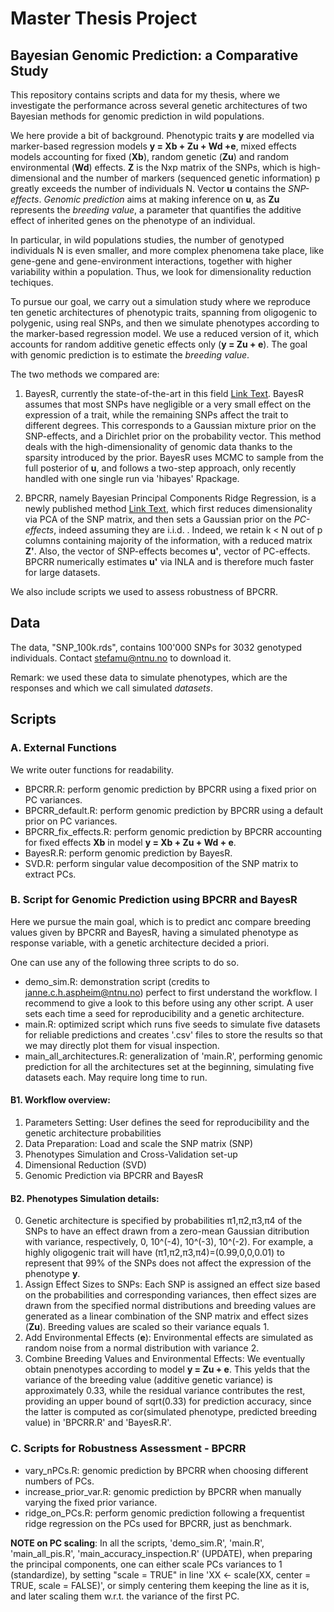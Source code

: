 # Master Thesis Project
## Bayesian Genomic Prediction: a Comparative Study
This repository contains scripts and data for my thesis, where we investigate the performance across several genetic architectures of two Bayesian methods for genomic prediction in wild populations.

We here provide a bit of background. 
Phenotypic traits **y** are modelled via marker-based regression models **y = Xb + Zu + Wd +e**, mixed effects models accounting for fixed (**Xb**), random genetic (**Zu**) and random environmental (**Wd**) effects. **Z** is the Nxp matrix of the SNPs, which is high-dimensional and the number of markers (sequenced genetic information) p greatly exceeds the number of individuals N. Vector **u** contains the _SNP-effects_. _Genomic prediction_ aims at making inference on **u**, as **Zu** represents the _breeding value_,
a parameter that quantifies the additive effect of inherited genes on the phenotype of an individual.

In particular, in wild populations studies, the number of genotyped individuals N is even smaller, and more complex phenomena take place, like gene-gene and gene-environment interactions, together with higher variability within a population. Thus, we look for dimensionality reduction techiques. 

To pursue our goal, we carry out a simulation study where we reproduce ten genetic architectures of phenotypic traits, spanning from oligogenic to polygenic, using real SNPs, and then we simulate phenotypes according to the marker-based regression model. We use a reduced version of it, which accounts for random additive genetic effects only (**y = Zu + e**). The goal with genomic prediction is to estimate the _breeding value_.


The two methods we compared are:
1. BayesR, currently the state-of-the-art in this field [Link Text](http://dx.doi.org/10.3168/jds.2011-5019). BayesR assumes that most SNPs have negligible or a very small effect on the expression of a trait, while the remaining SNPs affect the trait to different degrees. This corresponds to a Gaussian mixture prior on the SNP-effects, and a Dirichlet prior on the probability vector.
This method deals with the high-dimensionality of genomic data thanks to the sparsity introduced by the prior.
BayesR uses MCMC to sample from the full posterior of **u**, and follows a two-step approach, only recently handled with one single run via 'hibayes' Rpackage.

2. BPCRR, namely Bayesian Principal Components Ridge Regression, is a newly published method [Link Text](https://doi.org/10.1101/2024.06.01.596874), which first reduces dimensionality via PCA of the SNP matrix, and then sets a Gaussian prior on the _PC-effects_, indeed assuming they are i.i.d. . Indeed, we retain k < N out of p columns containing majority of the information, with a reduced matrix **Z'**. Also, the vector of SNP-effects becomes **u'**, vector of PC-effects. BPCRR numerically estimates **u'** via INLA and is therefore much faster for large datasets.

We also include scripts we used to assess robustness of BPCRR.

## Data
The data, "SNP_100k.rds", contains 100'000 SNPs for 3032 genotyped individuals. 
Contact stefamu@ntnu.no to download it.

Remark: we used these data to simulate phenotypes, which are the responses and which we call simulated _datasets_.

## Scripts

### A. External Functions
We write outer functions for readability.
- BPCRR.R: perform genomic prediction by BPCRR using a fixed prior on PC variances.
- BPCRR_default.R: perform genomic prediction by BPCRR using a default prior on PC variances.
- BPCRR_fix_effects.R: perform genomic prediction by BPCRR accounting for fixed effects **Xb** in model **y = Xb + Zu + Wd + e**.
- BayesR.R: perform genomic prediction by BayesR.
- SVD.R: perform singular value decomposition of the SNP matrix to extract PCs.


### B. Script for Genomic Prediction using BPCRR and BayesR
Here we pursue the main goal, which is to predict anc compare breeding values given by BPCRR and BayesR, having a simulated phenotype as response variable, with a genetic architecture decided a priori.

One can use any of the following three scripts to do so.

- demo_sim.R: demonstration script (credits to janne.c.h.aspheim@ntnu.no) perfect to first understand the workflow. I recommend to give a look to this before using any other script. A user sets each time a seed for reproducibility and a genetic architecture.
- main.R: optimized script which runs five seeds to simulate five datasets for reliable predictions and creates '.csv' files to store the results so that we may directly plot them for visual inspection.
- main_all_architectures.R: generalization of 'main.R', performing genomic prediction for all the architectures set at the beginning, simulating five datasets each. May require long time to run.

#### B1. Workflow overview:
1) Parameters Setting: User defines the seed for reproducibility and the genetic architecture probabilities
2) Data Preparation: Load and scale the SNP matrix (SNP)
3) Phenotypes Simulation and Cross-Validation set-up
4) Dimensional Reduction (SVD)
5) Genomic Prediction via BPCRR and BayesR

#### B2. Phenotypes Simulation details:
0) Genetic architecture is specified by probabilities π1,π2,π3,π4 of the SNPs to have an effect drawn from a zero-mean Gaussian ditribution with variance, respectively, 0, 10^(-4), 10^(-3), 10^(-2). For example, a highly oligogenic trait will have (π1,π2,π3,π4)=(0.99,0,0,0.01) to represent that 99% of the SNPs does not affect the expression of the phenotype **y**.
1) Assign Effect Sizes to SNPs:
   Each SNP is assigned an effect size based on the probabilities and corresponding variances, then effect sizes are drawn from the specified normal distributions and 
breeding values are generated as a linear combination of the SNP matrix and effect sizes (**Zu**). Breeding values are scaled so their variance equals 1.
2) Add Environmental Effects (**e**):
   Environmental effects are simulated as random noise from a normal distribution with variance 2.
3) Combine Breeding Values and Environmental Effects:
   We eventually obtain pnenotypes according to model **y = Zu + e**. This yelds that the variance of the breeding value (additive genetic variance) is approximately 0.33, while the residual variance contributes the rest, providing an upper bound of sqrt(0.33) for prediction accuracy, since the latter is computed as cor(simulated phenotype, predicted breeding value) in 'BPCRR.R' and 'BayesR.R'. 


### C. Scripts for Robustness Assessment - BPCRR
- vary_nPCs.R: genomic prediction by BPCRR when choosing different numbers of PCs.
- increase_prior_var.R: genomic prediction by BPCRR when manually varying the fixed prior variance.
- ridge_on_PCs.R: perform genomic prediction following a frequentist ridge regression on the PCs used for BPCRR, just as benchmark.

**NOTE on PC scaling**: In all the scripts, 'demo_sim.R', 'main.R', 'main_all_pis.R', 'main_accuracy_inspection.R' (UPDATE), when preparing the principal components, one can either scale PCs variances to 1 (standardize), by setting "scale = TRUE" in line 'XX <- scale(XX, center = TRUE, scale = FALSE)', or simply centering them keeping the line as it is, and later scaling them w.r.t. the variance of the first PC.

